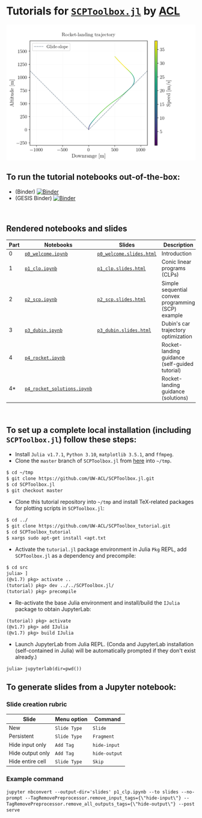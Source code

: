 # Tutorials for [`SCPToolbox.jl`](https://github.com/UW-ACL/SCPToolbox.jl) by [ACL](https://depts.washington.edu/uwacl/)

<p align="center">
  <img src="src/media/rocket_landing.gif" width="650px">
</p>

## To run the tutorial notebooks out-of-the-box:

  - (Binder) [![Binder](https://mybinder.org/badge_logo.svg)](https://mybinder.org/v2/gh/UW-ACL/SCPToolbox_tutorial/master?labpath=tutorial%2Fsrc%2Fp1_clp.ipynb)
  - (GESIS Binder) [![Binder](https://notebooks.gesis.org/binder/badge_logo.svg)](https://notebooks.gesis.org/binder/v2/gh/UW-ACL/SCPToolbox_tutorial/master?labpath=tutorial%2Fsrc%2Fp1_clp.ipynb)

</br>

## Rendered notebooks and slides

| Part          | Notebooks              | Slides                       | Description                                        |
| ------------- | ---------------------- | ---------------------------- | -------------------------------------------------- |
| 0             | [`p0_welcome.ipynb`](https://nbviewer.org/github/UW-ACL/SCPToolbox_tutorial/blob/master/src/p0_welcome.ipynb) | [`p0_welcome.slides.html`](https://nbviewer.org/github/UW-ACL/SCPToolbox_tutorial/blob/master/src/slides/p0_welcome.slides.html#/) | Introduction                                       |
| 1             | [`p1_clp.ipynb`](https://nbviewer.org/github/UW-ACL/SCPToolbox_tutorial/blob/master/src/p1_clp.ipynb)     | [`p1_clp.slides.html`](https://nbviewer.org/github/UW-ACL/SCPToolbox_tutorial/blob/master/src/slides/p1_clp.slides.html#/)     | Conic linear programs (CLPs)                       |
| 2             | [`p2_scp.ipynb`](https://nbviewer.org/github/UW-ACL/SCPToolbox_tutorial/blob/master/src/p2_scp.ipynb)     | [`p2_scp.slides.html`](https://nbviewer.org/github/UW-ACL/SCPToolbox_tutorial/blob/master/src/slides/p2_scp.slides.html#/)     | Simple sequential convex programming (SCP) example |
| 3             | [`p3_dubin.ipynb`](https://nbviewer.org/github/UW-ACL/SCPToolbox_tutorial/blob/master/src/p3_dubin.ipynb)   | [`p3_dubin.slides.html`](https://nbviewer.org/github/UW-ACL/SCPToolbox_tutorial/blob/master/src/slides/p3_dubin.slides.html#/)   | Dubin's car trajectory optimization                |
| 4             | [`p4_rocket.ipynb`](https://nbviewer.org/github/UW-ACL/SCPToolbox_tutorial/blob/master/src/p4_rocket.ipynb)  |                            | Rocket-landing guidance (self-guided tutorial) |
| 4*            | [`p4_rocket_solutions.ipynb`](https://nbviewer.org/github/UW-ACL/SCPToolbox_tutorial/blob/535fa41cf2fb65506225d77fb9f6e74de9257045/src/p4_rocket_solutions.ipynb)  |                                          | Rocket-landing guidance (solutions) |
</br>

## To set up a complete local installation (including `SCPToolbox.jl`) follow these steps:

  - Install `Julia v1.7.1`, `Python 3.10`, `matplotlib 3.5.1`, and `ffmpeg`.  
  - Clone the `master` branch of `SCPToolbox.jl` from [here](https://github.com/UW-ACL/SCPToolbox.jl/tree/master) into `~/tmp`.
  ```
  $ cd ~/tmp
  $ git clone https://github.com/UW-ACL/SCPToolbox.jl.git
  $ cd SCPToolbox.jl
  $ git checkout master
  ```
  - Clone this tutorial repository into `~/tmp` and install TeX-related packages for plotting scripts in `SCPToolbox.jl`:
  ```
  $ cd ../
  $ git clone https://github.com/UW-ACL/SCPToolbox_tutorial.git
  $ cd SCPToolbox_tutorial
  $ xargs sudo apt-get install <apt.txt
  ```
  - Activate the `tutorial.jl` package environment in Julia `Pkg` REPL, add `SCPToolbox.jl` as a dependency and precompile:
  ```
  $ cd src
  julia> ]
  (@v1.7) pkg> activate ..
  (tutorial) pkg> dev ../../SCPToolbox.jl/
  (tutorial) pkg> precompile
  ```
  - Re-activate the base Julia environment and install/build the `IJulia` package to obtain JupyterLab:
  ```
  (tutorial) pkg> activate
  (@v1.7) pkg> add IJulia
  (@v1.7) pkg> build IJulia
  ```
  - Launch JupyterLab from Julia REPL. (Conda and JupyterLab installation (self-contained in Julia) will be automatically prompted if they don't exist already.)
  ```
  julia> jupyterlab(dir=pwd())
  ```
  
## To generate slides from a Jupyter notebook:

### Slide creation rubric

| Slide             | Menu option  | Command       |
| ----------------- | ------------ | ------------- |
| New               | `Slide Type` | `Slide`       |
| Persistent        | `Slide Type` | `Fragment`    |
| Hide input only   | `Add Tag`    | `hide-input`  |
| Hide output only  | `Add Tag`    | `hide-output` |
| Hide entire cell  | `Slide Type` | `Skip`        |

### Example command

```
jupyter nbconvert --output-dir='slides' p1_clp.ipynb --to slides --no-prompt --TagRemovePreprocessor.remove_input_tags={\"hide-input\"} --TagRemovePreprocessor.remove_all_outputs_tags={\"hide-output\"} --post serve
```
